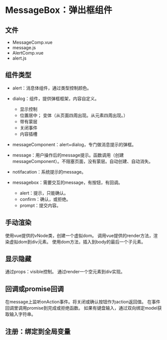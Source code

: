 # MessageBox：弹出框组件
## 文件
- MessageComp.vue
- message.js
- AlertComp.vue
- alert.js
## 组件类型
- alert：消息体组件，通过类型控制颜色。
- dialog：组件，提供弹框框架，内容自定义。
    - 显示控制
    - 位置居中； 变体（从页面四周出现。从元素四周出现。）
    - 带有蒙层
    - 关闭事件
    - 内容插槽

- messageComponent：alert+dialog，专门做消息提示的弹框。
- message：用户操作后的message提示。函数调用（创建messageComponent）。不阻塞页面，没有蒙层。自动创建、自动消失。
- notifacation：系统提示的message。
- messagebox：需要交互的message，有按钮，有回调。
    - alert：提示，只能确认。
    - confirm：确认，或拒绝。
    - prompt：提交内容。
## 手动渲染
使用vue提供的vNode类，创建一个虚拟dom。
调用vue提供的render方法，渲染虚拟dom到div元素。
使用dom方法，插入到body的最后一个子元素。
## 显示隐藏
通过props：visible控制。
通过render一个空元素到div实现。
## 回调或promise回调
在message上监听onAction事件。将关闭或确认按钮作为action返回值。
在事件回调里调用promise到完成或拒绝函数。
如果有键盘输入，通过双向绑定model获取输入字符串。

## 注册：绑定到全局变量